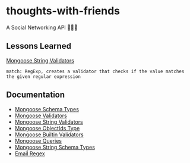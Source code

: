 # thoughts-with-friends

A Social Networking API 🐻🦊🐼

## Lessons Learned

[Mongoose String Validators](https://mongoosejs.com/docs/schematypes.html#string-validators)

```
match: RegExp, creates a validator that checks if the value matches the given regular expression
```

## Documentation

- [Mongoose Schema Types](https://mongoosejs.com/docs/schematypes.html)
- [Mongoose Validators](https://mongoosejs.com/docs/validation.html)
- [Mongoose String Validators](https://mongoosejs.com/docs/schematypes.html#string-validators)
- [Mongoose ObjectIds Type](https://mongoosejs.com/docs/schematypes.html#objectids)
- [Mongoose Builtin Validators](https://mongoosejs.com/docs/validation.html#built-in-validators)
- [Mongoose Queries](https://mongoosejs.com/docs/queries.html)
- [Mongoose String Schema Types](https://mongoosejs.com/docs/schematypes.html#strings)
- [Email Regex](regexr.com/6k5r9)
